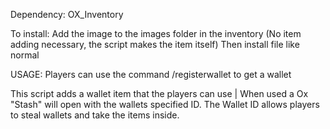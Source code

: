 Dependency: OX_Inventory

To install: Add the image to the images folder in the inventory (No item adding necessary, the script makes the item itself)
Then install file like normal




USAGE:
Players can use the command /registerwallet to get a wallet

This script adds a wallet item that the players can use | When used a Ox "Stash" will open with the wallets specified ID. The Wallet ID allows players to steal wallets and take the items inside.
